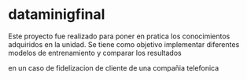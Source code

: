 # dataminigfinal
Este proyecto fue realizado para poner en pratica los conocimientos adquiridos en la unidad.
Se tiene como objetivo implementar diferentes modelos de entrenamiento y comparar los resultados

en un caso de fidelizacion de cliente de una compañia telefonica
